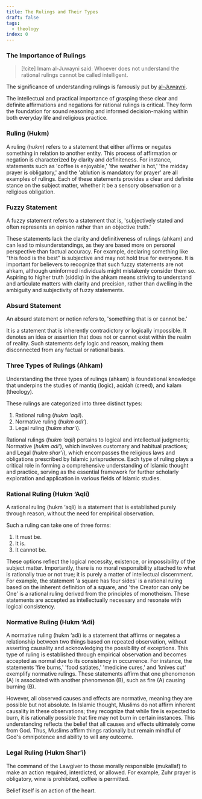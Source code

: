 ```yaml
---
title: The Rulings and Their Types
draft: false
tags:
  - theology
index: 0
---
```

### The Importance of Rulings

> [!cite] Imam al-Juwayni said:
> Whoever does not understand the rational rulings cannot be called intelligent.

The significance of understanding rulings is famously put by [al-Juwayni](https://damas-original.nur.nu/Texter/bionotes/bio_ibn-juwayni-gfh.html).

The intellectual and practical importance of grasping these clear and definite affirmations and negations for rational rulings is critical. They form the foundation for sound reasoning and informed decision-making within both everyday life and religious practice.

### Ruling (Hukm)

A ruling (*hukm*) refers to a statement that either affirms or negates something in relation to another entity. This process of affirmation or negation is characterized by clarity and definiteness. For instance, statements such as 'coffee is enjoyable,' 'the weather is hot,' 'the midday prayer is obligatory,' and the 'ablution is mandatory for prayer' are all examples of rulings. Each of these statements provides a clear and definite stance on the subject matter, whether it be a sensory observation or a religious obligation.
### Fuzzy Statement

A fuzzy statement refers to a statement that is, 'subjectively stated and often represents an opinion rather than an objective truth.'

These statements lack the clarity and definitiveness of rulings (ahkam) and can lead to misunderstandings, as they are based more on personal perspective than factual accuracy. For example, declaring something like "this food is the best" is subjective and may not hold true for everyone. It is important for believers to recognize that such fuzzy statements are not ahkam, although uninformed individuals might mistakenly consider them so. Aspiring to higher truth (siddiq) in the ahkam means striving to understand and articulate matters with clarity and precision, rather than dwelling in the ambiguity and subjectivity of fuzzy statements.

### Absurd Statement

An absurd statement or notion refers to, 'something that is or cannot be.'

It is a statement that is inherently contradictory or logically impossible. It denotes an idea or assertion that does not or cannot exist within the realm of reality. Such statements defy logic and reason, making them disconnected from any factual or rational basis.

### Three Types of Rulings (Ahkam)

Understanding the three types of rulings (ahkam) is foundational knowledge that underpins the studies of mantiq (logic), aqidah (creed), and kalam (theology). 

These rulings are categorized into three distinct types: 

1. Rational ruling (*hukm ‘aqli*).
2. Normative ruling (*hukm adi’*). 
3. Legal ruling (*hukm shar’i*).

Rational rulings (*hukm ‘aqli*) pertains to logical and intellectual judgments; Normative (*hukm adi’*), which involves customary and habitual practices; and Legal (*hukm shar’i*), which encompasses the religious laws and obligations prescribed by Islamic jurisprudence. Each type of ruling plays a critical role in forming a comprehensive understanding of Islamic thought and practice, serving as the essential framework for further scholarly exploration and application in various fields of Islamic studies.

### Rational Ruling (Hukm ‘Aqli)

A rational ruling (hukm ‘aqli) is a statement that is established purely through reason, without the need for empirical observation. 

Such a ruling can take one of three forms: 
1. It must be.
2. It is.
3. It cannot be. 

These options reflect the logical necessity, existence, or impossibility of the subject matter. Importantly, there is no moral responsibility attached to what is rationally true or not true; it is purely a matter of intellectual discernment. For example, the statement 'a square has four sides' is a rational ruling based on the inherent definition of a square, and 'the Creator can only be One' is a rational ruling derived from the principles of monotheism. These statements are accepted as intellectually necessary and resonate with logical consistency.

### Normative Ruling (Hukm ‘Adi)

A normative ruling (hukm ‘adi) is a statement that affirms or negates a relationship between two things based on repeated observation, without asserting causality and acknowledging the possibility of exceptions. This type of ruling is established through empirical observation and becomes accepted as normal due to its consistency in occurrence. For instance, the statements 'fire burns,' 'food satiates,' 'medicine cures,' and 'knives cut' exemplify normative rulings. These statements affirm that one phenomenon (A) is associated with another phenomenon (B), such as fire (A) causing burning (B). 

However, all observed causes and effects are normative, meaning they are possible but not absolute. In Islamic thought, Muslims do not affirm inherent causality in these observations; they recognize that while fire is expected to burn, it is rationally possible that fire may not burn in certain instances. This understanding reflects the belief that all causes and effects ultimately come from God. Thus, Muslims affirm things rationally but remain mindful of God's omnipotence and ability to will any outcome.

### Legal Ruling (Hukm Shar’i)

The command of the Lawgiver to those morally responsible (mukallaf) to make an action required, interdicted, or allowed. For example, Zuhr prayer is obligatory, wine is prohibited, coffee is permitted.

Belief itself is an action of the heart.


